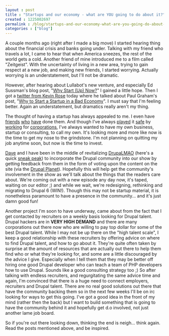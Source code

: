 ```yaml
---
layout : post
title : "Startups and our economy - what are YOU going to do about it?"
created : 1225002697
permalink : /blog/startups-and-our-economy-what-are-you-going-do-about-it
categories : ["blog"]
---
```

A couple months ago (right after I made a big move) I started hearing thing about the financial crisis and banks going under. Talking with my friend who travels a lot, I came to hear that when America sneezes, the rest of the world gets a cold. Another friend of mine introduced me to a film called "Zeitgeist". With the uncertainty of living in a new area, trying to gain respect at a new job, and making new friends, I started worrying. Actually worrying is an understatement, but I'll not be dramatic.

However, after hearing about Lullabot's new venture, and especially Ed Sussman's blog post, "<a href="http://www.lullabot.com/blog/edward-sussman-why-start-now">Why Start (Up) Now?</a>" I gained a little hope. Then I got a <a href="http://twitter.com/kevinrose/statuses/975842840">twitter from Kevin Rose</a> today where he talked about Paul Graham's post, "<a href="http://www.paulgraham.com/badeconomy.html">Why to Start a Startup in a Bad Economy</a>". I must say that I'm feeling better. Again an understatement, but dramatics really aren't my thing.

The thought of having a startup has always appealed to me. I even have <a href="http://lullabot.com">friends</a> <a href="http://zivtech.com">who</a> <a href="http://parentsclick.com">have</a> done them. And though I've always <a href="http://sonybmg.com">played</a> it <a href="http://www.shscares.org">safe</a> by <a href="c-sgroup.com">working</a> for <a href="http://mylifetime.com">corporations</a>, I've always wanted to have my own business, startup or consulting, to call my own. It's looking more and more like now is the time to get my nose to the grindstone. I'm not planning on quitting my job anytime soon, but now is the time to invest.

<a href="http://thethisorthat.com">Dave</a> and I have been in the middle of revitalizing <a href="http://drupalmao.com">DrupaLMAO</a> (here's a quick <a href="http://img.skitch.com/20081026-p9gy1k8m26nhp51tu91xgb7srk.jpg">sneak peak</a>) to incorporate the Drupal community into our show by getting feedback from them in the form of voting upon the content on the site (via the <a href="http://drupal.org/planet">Drupal Planet</a>). Hopefully this will help get the community's involvement in the show as we'll talk about the things that the readers care about. We're coming out with a new episode any day now, it's taped, waiting on our editor ;) and while we wait, we're redesigning, rethinking and migrating to Drupal 6 (WIN!). Though this may not be startup material, it is nonetheless paramount to have a presence in the community... and it's just damn good fun!

Another project I'm soon to have underway, came about from the fact that I get contacted by recruiters on a weekly basis looking for Drupal talent. Drupal hackers are in <strong>VERY HIGH DEMAND</strong> and there are many corporations out there now who are willing to pay top dollar for some of the best Drupal talent. While I may not be up there on the "high talent scale", I keep a good relationship with these recruiters by offering advice on where to find Drupal talent, and how to go about it. They're quite often taken by surprise at the amount of resources that are actually out there to help them find who or what they're looking for, and some are a little discouraged by the advice I give. Especially when I tell them that they may be better off hiring one good Drupal developer who can teach a team of PHP developers how to use Drupal. Sounds like a good consulting strategy too ;) So after talking with endless recruiters, and regurgitating the same advice time and again, I'm convinced that there is a huge need to connect employers, recruiters and Drupal talent. There are no real good solutions out there that have the community backing them so in the next few weeks I'll be on irc looking for ways to get this going. I've got a good idea in the front of my mind (rather then the back) but I want to build something that is going to have the community behind it and hopefully get d.o involved, not just another lame job board.

So if you're out there looking down, thinking the end is neigh... think again. Read the posts mentioned above, and be inspired.